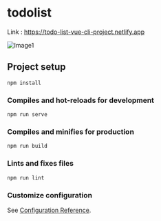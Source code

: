 # todolist

Link : https://todo-list-vue-cli-project.netlify.app

![Image1](https://user-images.githubusercontent.com/87034860/129908731-90fda15b-0edf-4ac6-9c84-56afabb7dd28.PNG)


## Project setup
```
npm install
```

### Compiles and hot-reloads for development
```
npm run serve
```

### Compiles and minifies for production
```
npm run build
```

### Lints and fixes files
```
npm run lint
```

### Customize configuration
See [Configuration Reference](https://cli.vuejs.org/config/).
